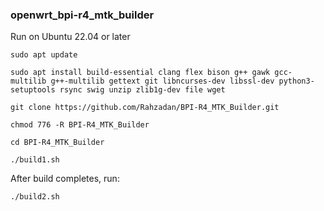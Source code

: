 ### openwrt_bpi-r4_mtk_builder

Run on Ubuntu 22.04 or later

`sudo apt update`

`sudo apt install build-essential clang flex bison g++ gawk gcc-multilib g++-multilib gettext git libncurses-dev libssl-dev python3-setuptools rsync swig unzip zlib1g-dev file wget`

`git clone https://github.com/Rahzadan/BPI-R4_MTK_Builder.git`

`chmod 776 -R BPI-R4_MTK_Builder`

`cd BPI-R4_MTK_Builder`

`./build1.sh`

After build completes, run:

`./build2.sh`
